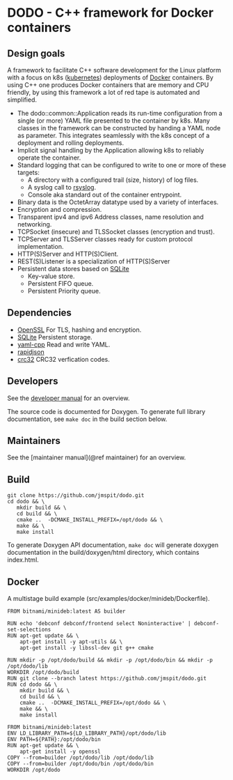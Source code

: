 # DODO - C++ framework for Docker containers
## Design goals

A framework to facilitate C++ software development for the Linux platform with a focus on k8s ([kubernetes](https://kubernetes.io/)) deployments of [Docker](https://www.docker.com/) containers. By using C++ one produces Docker containers that are memory and CPU friendly, by using this framework a lot of red tape is automated and simplified.

  - The dodo::common::Application reads its run-time configuration from a single (or more) YAML file presented to the container by k8s. Many classes in the framework can be constructed by handing a YAML node as parameter. This integrates seamlessly with the k8s concept of a deployment and rolling deployments.
  - Implicit signal handling by the Application allowing k8s to reliably operate the container.
  - Standard logging that can be configured to write to one or more of these targets:
    -  A directory with a configured trail (size, history) of log files.
    -  A syslog call to [rsyslog](https://www.rsyslog.com/).
    -  Console aka standard out of the container entrypoint.
  - Binary data is the OctetArray datatype used by a variety of interfaces.
  - Encryption and compression.
  - Transparent ipv4 and ipv6 Address classes, name resolution and networking.
  - TCPSocket (insecure) and TLSSocket classes (encryption and trust).
  - TCPServer and TLSServer classes ready for custom protocol implementation.
  - HTTP(S)Server and HTTP(S)Client.
  - REST(S)Listener is a specialization of HTTP(S)Server
  - Persistent data stores based on [SQLite](https://sqlite.org/index.html)
    - Key-value store.
    - Persistent FIFO queue.
    - Persistent Priority queue.

## Dependencies

  - [OpenSSL](https://www.openssl.org/) For TLS, hashing and encryption.
  - [SQLite](https://sqlite.org/index.html) Persistent storage.
  - [yaml-cpp](https://github.com/jbeder/yaml-cpp) Read and write YAML.
  - [rapidjson]()
  - [crc32](https://github.com/stbrumme/crc32) CRC32 verfication codes.

## Developers

See the [developer manual](DEVELOPER.md) for an overview.

The source code is documented for Doxygen. To generate full library documentation, see `make doc` in
the build section below.

## Maintainers

See the [maintainer manual](@ref maintainer) for an overview.

## Build

```
git clone https://github.com/jmspit/dodo.git
cd dodo && \
   mkdir build && \
   cd build && \
   cmake ..  -DCMAKE_INSTALL_PREFIX=/opt/dodo && \
   make && \
   make install
```

To generate Doxygen API documentation, `make doc` will generate doxygen documentation
in the build/doxygen/html directory, which contains index.html.

## Docker

A multistage build example (src/examples/docker/minideb/Dockerfile).

```
FROM bitnami/minideb:latest AS builder

RUN echo 'debconf debconf/frontend select Noninteractive' | debconf-set-selections
RUN apt-get update && \
    apt-get install -y apt-utils && \
    apt-get install -y libssl-dev git g++ cmake

RUN mkdir -p /opt/dodo/build && mkdir -p /opt/dodo/bin && mkdir -p /opt/dodo/lib
WORKDIR /opt/dodo/build
RUN git clone --branch latest https://github.com/jmspit/dodo.git
RUN cd dodo && \
    mkdir build && \
    cd build && \
    cmake ..  -DCMAKE_INSTALL_PREFIX=/opt/dodo && \
    make && \
    make install

FROM bitnami/minideb:latest
ENV LD_LIBRARY_PATH=${LD_LIBRARY_PATH}/opt/dodo/lib
ENV PATH=${PATH}:/opt/dodo/bin
RUN apt-get update && \
    apt-get install -y openssl
COPY --from=builder /opt/dodo/lib /opt/dodo/lib
COPY --from=builder /opt/dodo/bin /opt/dodo/bin
WORKDIR /opt/dodo
```